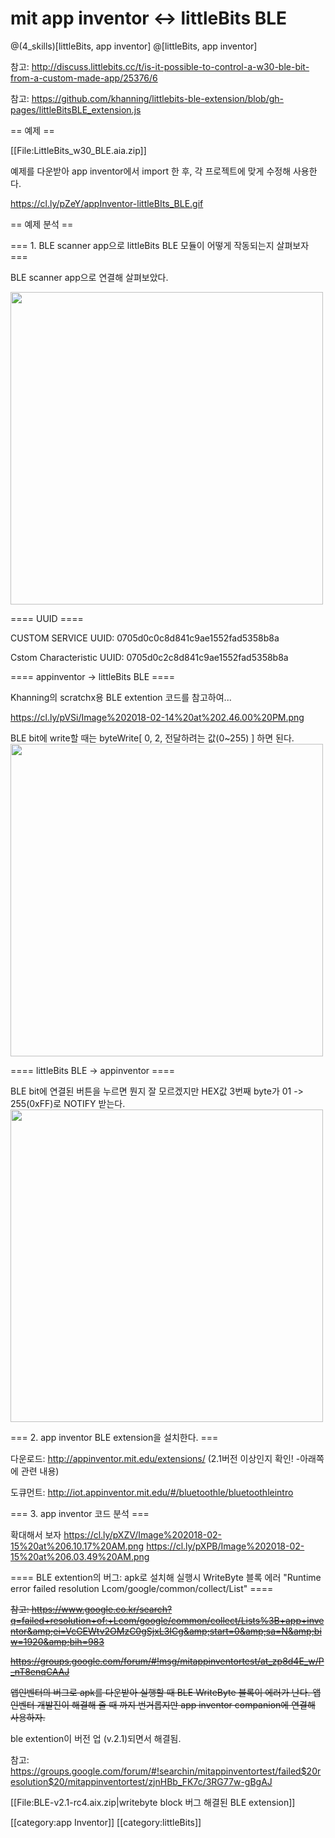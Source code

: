 
# mit app inventor &lt;-&gt; littleBits BLE

@(4_skills)[littleBits, app inventor] @[littleBits, app inventor]

참고: http://discuss.littlebits.cc/t/is-it-possible-to-control-a-w30-ble-bit-from-a-custom-made-app/25376/6

참고: https://github.com/khanning/littlebits-ble-extension/blob/gh-pages/littleBitsBLE_extension.js

== 예제 ==

[[File:LittleBits_w30_BLE.aia.zip]]

예제를 다운받아 app inventor에서 import 한 후, 각 프로젝트에 맞게 수정해 사용한다.

 https://cl.ly/pZeY/appInventor-littleBIts_BLE.gif

== 예제 분석 ==

=== 1. BLE scanner app으로 littleBits BLE 모듈이 어떻게 작동되는지 살펴보자 ===

BLE scanner app으로 연결해 살펴보았다.

<img src="https://cl.ly/pWVO/IMG_20180214_123843.jpg" width="500">

==== UUID ====

CUSTOM SERVICE UUID: 0705d0c0c8d841c9ae1552fad5358b8a

Cstom Characteristic UUID: 0705d0c2c8d841c9ae1552fad5358b8a

==== appinventor -&gt; littleBits BLE ====

Khanning의 scratchx용 BLE extention 코드를 참고하여...

https://cl.ly/pVSi/Image%202018-02-14%20at%202.46.00%20PM.png

BLE bit에 write할 때는 byteWrite[ 0, 2, 전달하려는 값(0~255) ] 하면 된다.
<img src="https://cl.ly/pWnQ/Screenshot_2018-02-14-15-34-33.png" width="500">

==== littleBits BLE -&gt; appinventor ====

BLE bit에 연결된 버튼을 누르면 뭔지 잘 모르겠지만 HEX값 3번째 byte가 01 -&gt; 255(0xFF)로 NOTIFY 받는다.
<img src="https://cl.ly/pWrQ/Image%202018-02-14%20at%2012.51.17%20PM.png" width="500">

=== 2. app inventor BLE extension을 설치한다. ===

다운로드: http://appinventor.mit.edu/extensions/ (2.1버전 이상인지 확인! -아래쪽에 관련 내용)

도큐먼트: http://iot.appinventor.mit.edu/#/bluetoothle/bluetoothleintro

=== 3. app inventor 코드 분석 ===

확대해서 보자
https://cl.ly/pXZV/Image%202018-02-15%20at%206.10.17%20AM.png
https://cl.ly/pXPB/Image%202018-02-15%20at%206.03.49%20AM.png

==== BLE extention의 버그: apk로 설치해 실행시 WriteByte 블록 에러 &quot;Runtime error failed resolution Lcom/google/common/collect/List&quot; ====

<div><del>

참고: https://www.google.co.kr/search?q=failed+resolution+of:+Lcom/google/common/collect/Lists%3B+app+inventor&amp;ei=VcGEWtv2OMzC0gSjxL3ICg&amp;start=0&amp;sa=N&amp;biw=1920&amp;bih=983

https://groups.google.com/forum/#!msg/mitappinventortest/at_zp8d4E_w/P_nT8enqCAAJ

앱인벤터의 버그로 apk를 다운받아 실행할 때 BLE WriteByte 블록이 에러가 난다. 앱인벤터 개발진이 해결해 줄 때 까지 번거롭지만 app inventor companion에 연결해 사용하자. </del></div>

ble extention이 버전 업 (v.2.1)되면서 해결됨.

참고: https://groups.google.com/forum/#!searchin/mitappinventortest/failed$20resolution$20/mitappinventortest/zjnHBb_FK7c/3RG77w-gBgAJ

[[File:BLE-v2.1-rc4.aix.zip|writebyte block 버그 해결된 BLE extension]]

[[category:app Inventor]]
[[category:littleBits]]
